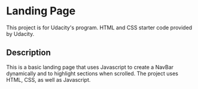 # Landing Page

This project is for Udacity's  program. HTML and CSS starter code provided by Udacity. 

## Description

This is a basic landing page that uses Javascript to create a NavBar dynamically and to highlight sections when scrolled. The project uses HTML, CSS, as well as Javascript. 


